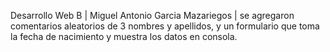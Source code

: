 Desarrollo Web B | Miguel Antonio Garcia Mazariegos | se agregaron comentarios aleatorios de 3 nombres y apellidos, y un formulario que toma la fecha de nacimiento y muestra los datos en consola.
